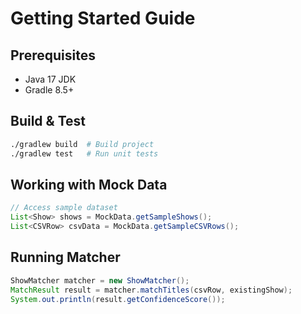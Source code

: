 # Getting Started Guide

## Prerequisites
- Java 17 JDK
- Gradle 8.5+

## Build & Test
```bash
./gradlew build  # Build project
./gradlew test   # Run unit tests
```

## Working with Mock Data
```java
// Access sample dataset
List<Show> shows = MockData.getSampleShows(); 
List<CSVRow> csvData = MockData.getSampleCSVRows();
```

## Running Matcher
```java
ShowMatcher matcher = new ShowMatcher();
MatchResult result = matcher.matchTitles(csvRow, existingShow);
System.out.println(result.getConfidenceScore());
